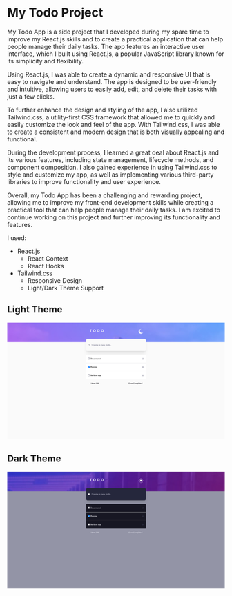 # My Todo Project

My Todo App is a side project that I developed during my spare time to improve my React.js skills and to create a practical application that can help people manage their daily tasks. The app features an interactive user interface, which I built using React.js, a popular JavaScript library known for its simplicity and flexibility.

Using React.js, I was able to create a dynamic and responsive UI that is easy to navigate and understand. The app is designed to be user-friendly and intuitive, allowing users to easily add, edit, and delete their tasks with just a few clicks.

To further enhance the design and styling of the app, I also utilized Tailwind.css, a utility-first CSS framework that allowed me to quickly and easily customize the look and feel of the app. With Tailwind.css, I was able to create a consistent and modern design that is both visually appealing and functional.

During the development process, I learned a great deal about React.js and its various features, including state management, lifecycle methods, and component composition. I also gained experience in using Tailwind.css to style and customize my app, as well as implementing various third-party libraries to improve functionality and user experience.

Overall, my Todo App has been a challenging and rewarding project, allowing me to improve my front-end development skills while creating a practical tool that can help people manage their daily tasks. I am excited to continue working on this project and further improving its functionality and features.

I used:
- React.js
    - React Context
    - React Hooks
- Tailwind.css
    - Responsive Design
    - Light/Dark Theme Support

## Light Theme
![todo-app-ss-light](todo-ss-light.jpg)

## Dark Theme
![todo-app-ss-dark](todo-ss-dark.jpg)

